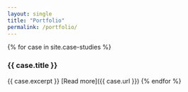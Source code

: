 ```yaml
---
layout: single
title: "Portfolio"
permalink: /portfolio/
---
```


{% for case in site.case-studies %}
### {{ case.title }}
{{ case.excerpt }}
[Read more]({{ case.url }})
{% endfor %}

